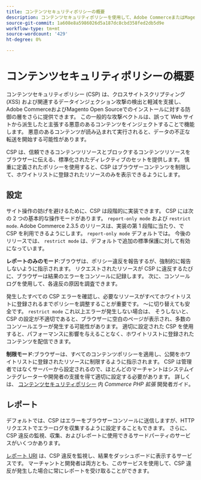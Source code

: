 ```yaml
---
title: コンテンツセキュリティポリシーの概要
description: コンテンツセキュリティポリシーを使用して、Adobe CommerceまたはMagento Open Sourceストアのセキュリティ姿勢を改善する方法を説明します。
source-git-commit: 1a608e8a5986026d5a187dc8cbd358fed2db5d9e
workflow-type: tm+mt
source-wordcount: '429'
ht-degree: 0%

---
```



# コンテンツセキュリティポリシーの概要

コンテンツセキュリティポリシー (CSP) は、クロスサイトスクリプティング (XSS) および関連するデータインジェクション攻撃の検出と軽減を支援し、Adobe CommerceおよびMagento Open Sourceでのインストールに対する防御の層をさらに提供できます。 この一般的な攻撃ベクトルは、誤って Web サイトから派生したと主張する悪意のあるコンテンツをインジェクトすることで機能します。 悪意のあるコンテンツが読み込まれて実行されると、データの不正な転送を開始する可能性があります。

CSP は、信頼できるコンテンツリソースとブロックするコンテンツリソースをブラウザーに伝える、標準化されたディレクティブのセットを提供します。 慎重に定義されたポリシーを使用すると、CSP はブラウザーコンテンツを制限して、ホワイトリストに登録されたリソースのみを表示できるようにします。

## 設定

サイト操作の妨げを避けるために、CSP は段階的に実装できます。 CSP には次の 2 つの基本的な操作モードがあります。 `report-only mode` および `restrict mode`. Adobe Commerce 2.3.5 のリリースは、実装の第 1 段階に当たり、で CSP を利用できるようにします。 `report-only mode` デフォルトでは。 今後のリリースでは、 `restrict mode` は、デフォルトで追加の標準保護に対して有効になっています。

**レポートのみのモード**:ブラウザは、ポリシー違反を報告するが、強制的に報告しないように指示されます。 リクエストされたリソースが CSP に違反するたびに、ブラウザーは結果のエラーをコンソールに記録します。 次に、コンソールログを使用して、各違反の原因を調査できます。

発生したすべての CSP エラーを確認し、必要なリソースがすべてホワイトリストに登録されるまでポリシーを調整することが重要です。 ～に切り替えても安全です。 `restrict mode` これ以上エラーが発生しない場合は、 そうしないと、CSP の設定が不適切であると、ブラウザーに空白のページが表示され、多数のコンソールエラーが発生する可能性があります。 適切に設定された CSP を使用すると、パフォーマンスに影響を与えることなく、ホワイトリストに登録されたコンテンツを配信できます。

**制限モード**:ブラウザーは、すべてのコンテンツポリシーを適用し、公開をホワイトリストに登録されたリソースに制限するように指示されます。 CSP は管理者ではなくサーバーから設定されるので、ほとんどのマーチャントはシステムインテグレーターや開発者の支援を得て適切に設定する必要があります。 詳しくは、 [コンテンツセキュリティポリシー](https://developer.adobe.com/commerce/php/development/security/content-security-policies/) 内 _Commerce PHP 拡張_ 開発者ガイド。

## レポート

デフォルトでは、CSP はエラーをブラウザーコンソールに送信しますが、HTTP リクエストでエラーログを収集するように設定することもできます。 さらに、CSP 違反の監視、収集、およびレポートに使用できるサードパーティのサービスがいくつかあります。

[レポート URI](https://report-uri.io/) は、CSP 違反を監視し、結果をダッシュボードに表示するサービスです。 マーチャントと開発者は両方とも、このサービスを使用して、CSP 違反が発生した場合に常にレポートを受け取ることができます。
